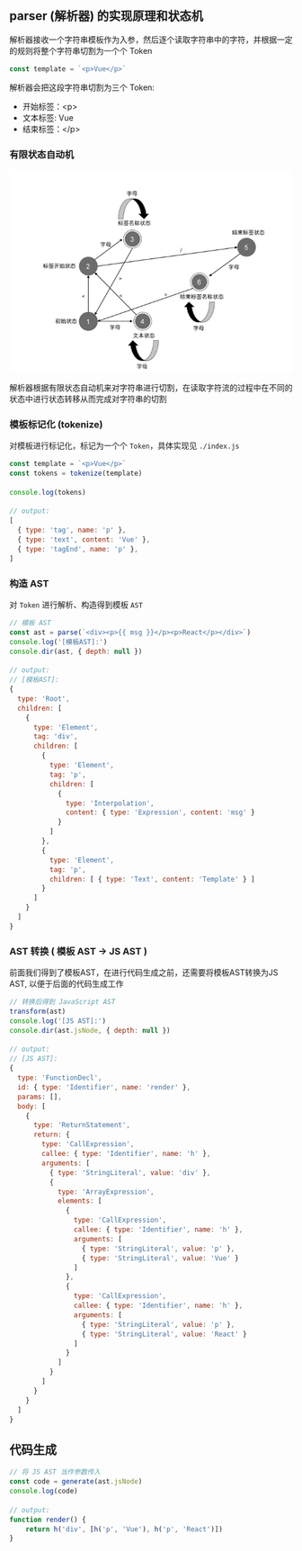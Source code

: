 ## parser (解析器) 的实现原理和状态机

解析器接收一个字符串模板作为入参，然后逐个读取字符串中的字符，并根据一定的规则将整个字符串切割为一个个 Token

```js
const template = `<p>Vue</p>`
```

解析器会把这段字符串切割为三个 Token: 
- 开始标签：\<p\>
- 文本标签: Vue
- 结束标签：\</p\>

### 有限状态自动机

![有限状态自动机](../images/limited-auto-machine.png)

解析器根据有限状态自动机来对字符串进行切割，在读取字符流的过程中在不同的状态中进行状态转移从而完成对字符串的切割

### 模板标记化 (tokenize)

对模板进行标记化，标记为一个个 <code>Token</code>，具体实现见 <code>./index.js</code>

```js
const template = `<p>Vue</p>`
const tokens = tokenize(template)

console.log(tokens)

// output:
[
  { type: 'tag', name: 'p' },
  { type: 'text', content: 'Vue' },
  { type: 'tagEnd', name: 'p' },
]
```

### 构造 AST

对 <code>Token</code> 进行解析、构造得到模板 <code>AST</code>

```js
// 模板 AST
const ast = parse(`<div><p>{{ msg }}</p><p>React</p></div>`)
console.log('[模板AST]:')
console.dir(ast, { depth: null })

// output:
// [模板AST]:
{
  type: 'Root',
  children: [
    {
      type: 'Element',
      tag: 'div',
      children: [
        {
          type: 'Element',
          tag: 'p',
          children: [
            {
              type: 'Interpolation',
              content: { type: 'Expression', content: 'msg' }
            }
          ]
        },
        {
          type: 'Element',
          tag: 'p',
          children: [ { type: 'Text', content: 'Template' } ]
        }
      ]
    }
  ]
}
```

### AST 转换 ( 模板 AST -> JS AST )

前面我们得到了模板AST，在进行代码生成之前，还需要将模板AST转换为JS AST, 以便于后面的代码生成工作

```js
// 转换后得到 JavaScript AST
transform(ast)
console.log('[JS AST]:')
console.dir(ast.jsNode, { depth: null })

// output:
// [JS AST]:
{
  type: 'FunctionDecl',
  id: { type: 'Identifier', name: 'render' },
  params: [],
  body: [
    {
      type: 'ReturnStatement',
      return: {
        type: 'CallExpression',
        callee: { type: 'Identifier', name: 'h' },
        arguments: [
          { type: 'StringLiteral', value: 'div' },
          {
            type: 'ArrayExpression',
            elements: [
              {
                type: 'CallExpression',
                callee: { type: 'Identifier', name: 'h' },
                arguments: [
                  { type: 'StringLiteral', value: 'p' },
                  { type: 'StringLiteral', value: 'Vue' }
                ]
              },
              {
                type: 'CallExpression',
                callee: { type: 'Identifier', name: 'h' },
                arguments: [
                  { type: 'StringLiteral', value: 'p' },
                  { type: 'StringLiteral', value: 'React' }
                ]
              }
            ]
          }
        ]
      }
    }
  ]
}
```

## 代码生成

```js
// 将 JS AST 当作参数传入
const code = generate(ast.jsNode)
console.log(code)

// output:
function render() {
    return h('div', [h('p', 'Vue'), h('p', 'React')])
}
```